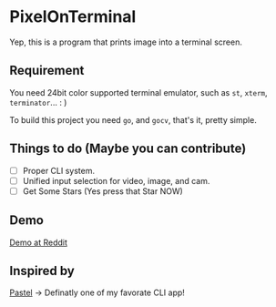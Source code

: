 # PixelOnTerminal
Yep, this is a program that prints image into a terminal screen. 

## Requirement
You need 24bit color supported terminal emulator, such as `st`, `xterm`, `terminator`... : )

To build this project you need `go`, and  `gocv`, that's it, pretty simple.

## Things to do (Maybe you can contribute)
- [ ] Proper CLI system. 
- [ ] Unified input selection for video, image, and cam.
- [ ] Get Some Stars (Yes press that Star NOW)

## Demo
[Demo at Reddit](https://www.reddit.com/r/unixporn/comments/d1gksi/oc_fully_terminal_based_webcamvideoimage_viewer/?utm_source=share&utm_medium=web2x)

## Inspired by
[Pastel](https://github.com/sharkdp/pastel) -> Definatly one of my favorate CLI app!

